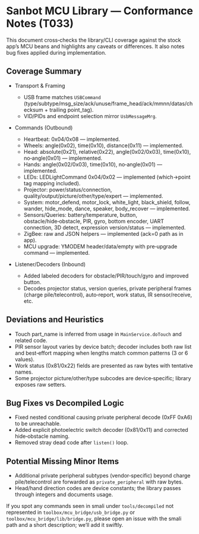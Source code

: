 # Sanbot MCU Library — Conformance Notes (T033)

This document cross‑checks the library/CLI coverage against the stock app’s
MCU beans and highlights any caveats or differences. It also notes bug fixes
applied during implementation.

## Coverage Summary

- Transport & Framing
  - USB frame matches `USBCommand` (type/subtype/msg_size/ack/unuse/frame_head/ack/mmnn/datas/checksum + trailing point_tag).
  - VID/PIDs and endpoint selection mirror `UsbMessageMrg`.

- Commands (Outbound)
  - Heartbeat: 0x04/0x08 — implemented.
  - Wheels: angle(0x02), time(0x10), distance(0x11) — implemented.
  - Head: absolute(0x21), relative(0x22), angle(0x02/0x03), time(0x10), no‑angle(0x01) — implemented.
  - Hands: angle(0x02/0x03), time(0x10), no‑angle(0x01) — implemented.
  - LEDs: LEDLightCommand 0x04/0x02 — implemented (which->point tag mapping included).
  - Projector: power/status/connection, quality/output/picture/other/type/expert — implemented.
  - System: motor_defend, motor_lock, white_light, black_shield, follow, wander, hide_mode, dance, speaker, body_recover — implemented.
  - Sensors/Queries: battery/temperature, button, obstacle/hide‑obstacle, PIR, gyro,
    bottom encoder, UART connection, 3D detect, expression version/status — implemented.
  - ZigBee: raw and JSON helpers — implemented (ack=0 path as in app).
  - MCU upgrade: YMODEM header/data/empty with pre‑upgrade command — implemented.

- Listener/Decoders (Inbound)
  - Added labeled decoders for obstacle/PIR/touch/gyro and improved button.
  - Decodes projector status, version queries, private peripheral frames (charge pile/telecontrol),
    auto‑report, work status, IR sensor/receive, etc.

## Deviations and Heuristics

- Touch part_name is inferred from usage in `MainService.doTouch` and related code.
- PIR sensor layout varies by device batch; decoder includes both raw list and
  best‑effort mapping when lengths match common patterns (3 or 6 values).
- Work status (0x81/0x22) fields are presented as raw bytes with tentative names.
- Some projector picture/other/type subcodes are device‑specific; library exposes raw setters.

## Bug Fixes vs Decompiled Logic

- Fixed nested conditional causing private peripheral decode (0xFF 0xA6) to be unreachable.
- Added explicit photoelectric switch decoder (0x81/0x11) and corrected hide‑obstacle naming.
- Removed stray dead code after `listen()` loop.

## Potential Missing Minor Items

- Additional private peripheral subtypes (vendor‑specific) beyond charge pile/telecontrol
  are forwarded as `private_peripheral` with raw bytes.
- Head/hand direction codes are device constants; the library passes through integers and documents usage.

If you spot any commands seen in smali under `tools/decompiled` not represented in
`toolbox/mcu_bridge/usb_bridge.py` or `toolbox/mcu_bridge/lib/bridge.py`, please open an issue
with the smali path and a short description; we’ll add it swiftly.

